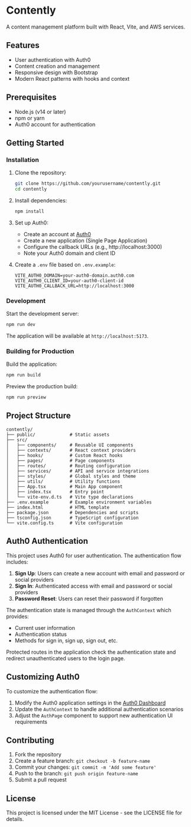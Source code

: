 # Contently

A content management platform built with React, Vite, and AWS services.

## Features

- User authentication with Auth0
- Content creation and management
- Responsive design with Bootstrap
- Modern React patterns with hooks and context

## Prerequisites

- Node.js (v14 or later)
- npm or yarn
- Auth0 account for authentication

## Getting Started

### Installation

1. Clone the repository:
   ```bash
   git clone https://github.com/yourusername/contently.git
   cd contently
   ```

2. Install dependencies:
   ```bash
   npm install
   ```

3. Set up Auth0:
   - Create an account at [Auth0](https://auth0.com/)
   - Create a new application (Single Page Application)
   - Configure the callback URLs (e.g., http://localhost:3000)
   - Note your Auth0 domain and client ID

4. Create a `.env` file based on `.env.example`:
   ```
   VITE_AUTH0_DOMAIN=your-auth0-domain.auth0.com
   VITE_AUTH0_CLIENT_ID=your-auth0-client-id
   VITE_AUTH0_CALLBACK_URL=http://localhost:3000
   ```

### Development

Start the development server:
```bash
npm run dev
```

The application will be available at `http://localhost:5173`.

### Building for Production

Build the application:
```bash
npm run build
```

Preview the production build:
```bash
npm run preview
```

## Project Structure

```
contently/
├── public/             # Static assets
├── src/
│   ├── components/     # Reusable UI components
│   ├── contexts/       # React context providers
│   ├── hooks/          # Custom React hooks
│   ├── pages/          # Page components
│   ├── routes/         # Routing configuration
│   ├── services/       # API and service integrations
│   ├── styles/         # Global styles and theme
│   ├── utils/          # Utility functions
│   ├── App.tsx         # Main App component
│   ├── index.tsx       # Entry point
│   └── vite-env.d.ts   # Vite type declarations
├── .env.example        # Example environment variables
├── index.html          # HTML template
├── package.json        # Dependencies and scripts
├── tsconfig.json       # TypeScript configuration
└── vite.config.ts      # Vite configuration
```

## Auth0 Authentication

This project uses Auth0 for user authentication. The authentication flow includes:

1. **Sign Up**: Users can create a new account with email and password or social providers
2. **Sign In**: Authenticated access with email and password or social providers
3. **Password Reset**: Users can reset their password if forgotten

The authentication state is managed through the `AuthContext` which provides:
- Current user information
- Authentication status
- Methods for sign in, sign up, sign out, etc.

Protected routes in the application check the authentication state and redirect unauthenticated users to the login page.

## Customizing Auth0

To customize the authentication flow:

1. Modify the Auth0 application settings in the [Auth0 Dashboard](https://manage.auth0.com/)
2. Update the `AuthContext` to handle additional authentication scenarios
3. Adjust the `AuthPage` component to support new authentication UI requirements

## Contributing

1. Fork the repository
2. Create a feature branch: `git checkout -b feature-name`
3. Commit your changes: `git commit -m 'Add some feature'`
4. Push to the branch: `git push origin feature-name`
5. Submit a pull request

## License

This project is licensed under the MIT License - see the LICENSE file for details. 